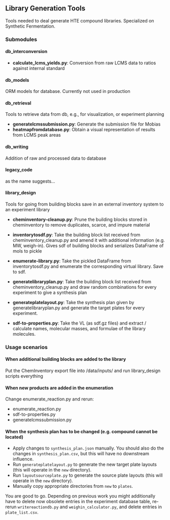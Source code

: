 ## Library Generation Tools

Tools needed to deal generate HTE compound libraries. Specialized on Synthetic Fermentation.

### Submodules

#### db_interconversion

- **calculate_lcms_yields.py**: Conversion from raw LCMS data to ratios against internal standard

#### db_models

ORM models for database. Currently not used in production

#### db_retrieval

Tools to retrieve data from db, e.g., for visualization, or experiment planning

- **generatelcmssubmission.py**: Generate the submission file for Mobias
- **heatmapfromdatabase.py**: Obtain a visual representation of results from LCMS peak areas

#### db_writing

Addition of raw and processed data to database

#### legacy_code

as the name suggests...

#### library_design

Tools for going from building blocks save in an external inventory system to an experiment library

- **cheminventory-cleanup.py**: Prune the building blocks stored in cheminventory to remove duplicates, scarce, and
  impure material

- **inventorytosdf.py**: Take the building block list received from cheminventory_cleanup.py and amend it with
  additional information (e.g. MW, weigh-in). Gives sdf of building blocks and serializes DataFrame of mols to pickle

- **enumerate-library.py**: Take the pickled DataFrame from inventorytosdf.py and enumerate the corresponding virtual
  library. Save to sdf.

- **generatelibraryplan.py**: Take the building block list received from cheminventory_cleanup.py and 
draw random combinations for every experiment to give a synthesis plan
  
- **generateplatelayout.py**: Take the synthesis plan given by generatelibraryplan.py and generate the 
target plates for every experiment.
  
- **sdf-to-properties.py**: Take the VL (as sdf.gz files) and extract / calculate names, molecular masses, and
formulae of the library molecules.
  
### Usage scenarios
#### When additional building blocks are added to the library

Put the ChemInventory export file into <root>/data/inputs/ and run library_design scripts everything

#### When new products are added in the enumeration

Change enumerate_reaction.py and rerun:

- enumerate_reaction.py
- sdf-to-properties.py
- generatelcmssubmission.py

#### When the synthesis plan has to be changed (e.g. compound cannot be located)

- Apply changes to `synthesis_plan.json` manually.
  You should also do the changes in `synthesis_plan.csv`, but this will have no downstream influence.
- Run `generateplatelayout.py` to generate the new target plate layouts (this will operate in the `new` directory).
- Run `layoutsourceplate.py` to generate the source plate layouts (this will operate in the `new` directory).
- Manually copy appropriate directories from `new` to `plates`.

You are good to go.
Depending on previous work you might additionally have to delete now obsolete entries in the experiment database table,
re-rerun `writereactiondb.py` and `weighin_calculator.py`, and delete entries in `plate_list.csv`.
